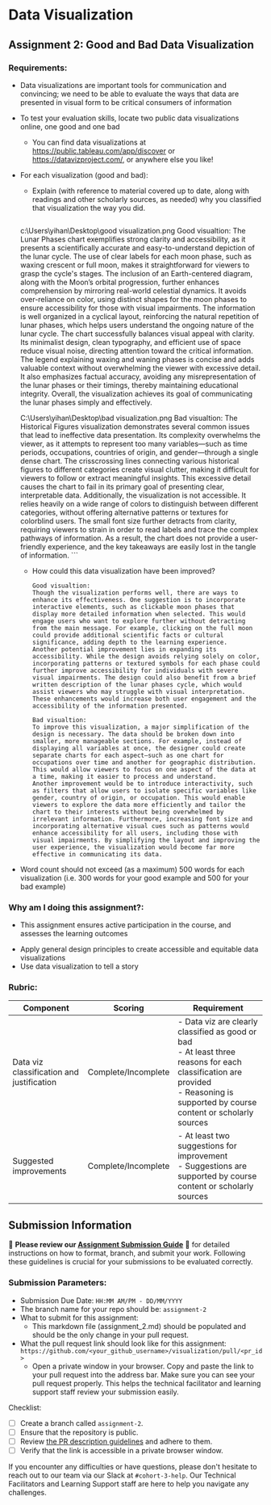 # Data Visualization

## Assignment 2: Good and Bad Data Visualization

### Requirements:

- Data visualizations are important tools for communication and convincing; we need to be able to evaluate the ways that data are presented in visual form to be critical consumers of information 
- To test your evaluation skills, locate two public data visualizations online, one good and one bad  
    - You can find data visualizations at https://public.tableau.com/app/discover or https://datavizproject.com/, or anywhere else you like! 
- For each visualization (good and bad):  
    - Explain (with reference to material covered up to date, along with readings and other scholarly sources, as needed) why you classified that visualization the way you did.
      ```
    c:\Users\yihan\Desktop\good visualization.png
    Good visualtion: 
     The Lunar Phases chart exemplifies strong clarity and accessibility, as it presents a scientifically accurate and easy-to-understand depiction of the lunar cycle. The use of clear labels for each moon phase, such as waxing crescent or full moon, makes it straightforward for viewers to grasp the cycle's stages. The inclusion of an Earth-centered diagram, along with the Moon’s orbital progression, further enhances comprehension by mirroring real-world celestial dynamics. It avoids over-reliance on color, using distinct shapes for the moon phases to ensure accessibility for those with visual impairments. The information is well organized in a cyclical layout, reinforcing the natural repetition of lunar phases, which helps users understand the ongoing nature of the lunar cycle.
     The chart successfully balances visual appeal with clarity. Its minimalist design, clean typography, and efficient use of space reduce visual noise, directing attention toward the critical information. The legend explaining waxing and waning phases is concise and adds valuable context without overwhelming the viewer with excessive detail. It also emphasizes factual accuracy, avoiding any misrepresentation of the lunar phases or their timings, thereby maintaining educational integrity. Overall, the visualization achieves its goal of communicating the lunar phases simply and effectively.

     C:\Users\yihan\Desktop\bad visualization.png
     Bad visualtion: 
     The Historical Figures visualization demonstrates several common issues that lead to ineffective data presentation. Its complexity overwhelms the viewer, as it attempts to represent too many variables—such as time periods, occupations, countries of origin, and gender—through a single dense chart. The crisscrossing lines connecting various historical figures to different categories create visual clutter, making it difficult for viewers to follow or extract meaningful insights. This excessive detail causes the chart to fail in its primary goal of presenting clear, interpretable data.
     Additionally, the visualization is not accessible. It relies heavily on a wide range of colors to distinguish between different categories, without offering alternative patterns or textures for colorblind users. The small font size further detracts from clarity, requiring viewers to strain in order to read labels and trace the complex pathways of information. As a result, the chart does not provide a user-friendly experience, and the key takeaways are easily lost in the tangle of information.
      ```
    - How could this data visualization have been improved?  
      ```
      Good visualtion: 
      Though the visualization performs well, there are ways to enhance its effectiveness. One suggestion is to incorporate interactive elements, such as clickable moon phases that display more detailed information when selected. This would engage users who want to explore further without detracting from the main message. For example, clicking on the full moon could provide additional scientific facts or cultural significance, adding depth to the learning experience.
      Another potential improvement lies in expanding its accessibility. While the design avoids relying solely on color, incorporating patterns or textured symbols for each phase could further improve accessibility for individuals with severe visual impairments. The design could also benefit from a brief written description of the lunar phases cycle, which would assist viewers who may struggle with visual interpretation. These enhancements would increase both user engagement and the accessibility of the information presented.

      Bad visualtion: 
      To improve this visualization, a major simplification of the design is necessary. The data should be broken down into smaller, more manageable sections. For example, instead of displaying all variables at once, the designer could create separate charts for each aspect—such as one chart for occupations over time and another for geographic distribution. This would allow viewers to focus on one aspect of the data at a time, making it easier to process and understand. 
      Another improvement would be to introduce interactivity, such as filters that allow users to isolate specific variables like gender, country of origin, or occupation. This would enable viewers to explore the data more efficiently and tailor the chart to their interests without being overwhelmed by irrelevant information. Furthermore, increasing font size and incorporating alternative visual cues such as patterns would enhance accessibility for all users, including those with visual impairments. By simplifying the layout and improving the user experience, the visualization would become far more effective in communicating its data.

      ```
- Word count should not exceed (as a maximum) 500 words for each visualization (i.e. 
300 words for your good example and 500 for your bad example)

### Why am I doing this assignment?:

- This assignment ensures active participation in the course, and assesses the learning outcomes
* Apply general design principles to create accessible and equitable data visualizations
* Use data visualization to tell a story

### Rubric:

| Component               | Scoring   | Requirement                                                 |
|-------------------------|-----------|-------------------------------------------------------------|
| Data viz classification and justification | Complete/Incomplete | - Data viz are clearly classified as good or bad<br />- At least three reasons for each classification are provided<br />- Reasoning is supported by course content or scholarly sources |
| Suggested improvements  | Complete/Incomplete | - At least two suggestions for improvement<br />- Suggestions are supported by course content or scholarly sources |

## Submission Information

🚨 **Please review our [Assignment Submission Guide](https://github.com/UofT-DSI/onboarding/blob/main/onboarding_documents/submissions.md)** 🚨 for detailed instructions on how to format, branch, and submit your work. Following these guidelines is crucial for your submissions to be evaluated correctly.

### Submission Parameters:
* Submission Due Date: `HH:MM AM/PM - DD/MM/YYYY`
* The branch name for your repo should be: `assignment-2`
* What to submit for this assignment:
    * This markdown file (assignment_2.md) should be populated and should be the only change in your pull request.
* What the pull request link should look like for this assignment: `https://github.com/<your_github_username>/visualization/pull/<pr_id>`
    * Open a private window in your browser. Copy and paste the link to your pull request into the address bar. Make sure you can see your pull request properly. This helps the technical facilitator and learning support staff review your submission easily.

Checklist:
- [ ] Create a branch called `assignment-2`.
- [ ] Ensure that the repository is public.
- [ ] Review [the PR description guidelines](https://github.com/UofT-DSI/onboarding/blob/main/onboarding_documents/submissions.md#guidelines-for-pull-request-descriptions) and adhere to them.
- [ ] Verify that the link is accessible in a private browser window.

If you encounter any difficulties or have questions, please don't hesitate to reach out to our team via our Slack at `#cohort-3-help`. Our Technical Facilitators and Learning Support staff are here to help you navigate any challenges.
